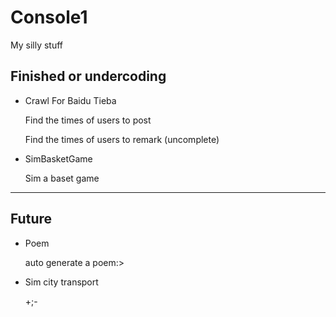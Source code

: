 # Console1
My silly stuff

## Finished or undercoding

- Crawl For Baidu Tieba

  Find the times of users to post
  
  Find the times of users to remark (uncomplete)

- SimBasketGame

  Sim a baset game

* * *

## Future
- Poem

  auto generate a poem:>
  
- Sim city transport

  +;-
